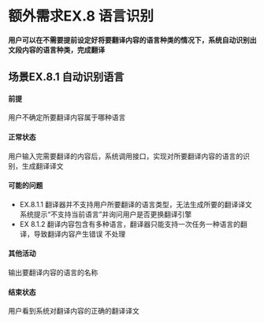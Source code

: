 # 额外需求EX.8 语言识别
#### 用户可以在不需要提前设定好将要翻译内容的语言种类的情况下，系统自动识别出文段内容的语言种类，完成翻译
## 场景EX.8.1 自动识别语言
#### 前提
用户不确定所要翻译内容属于哪种语言
#### 正常状态 
用户输入完需要翻译的内容后，系统调用接口，实现对所要翻译内容的语言的识别，生成翻译译文
#### 可能的问题
- EX.8.1.1 翻译器并不支持用户所要翻译的语言类型，无法生成所要的翻译译文
  系统提示“不支持当前语言”并询问用户是否更换翻译引擎
- EX 8.1.2 翻译内容包含有多种语言，翻译器只能支持一次任务一种语言的翻译，导致翻译内容产生错误
  不处理
#### 其他活动 
输出要翻译内容的语言的名称
#### 结束状态 
用户看到系统对翻译内容的正确的翻译译文

